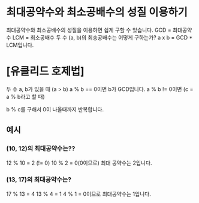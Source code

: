 # 최대공약수와 최소공배수의 성질 이용하기

최대공약수와 최소공배수의 성질을 이용하면 쉽게 구할 수 있습니다.
GCD = 최대공약수
LCM = 최소공배수
두 수 (a, b)의 최송공배수는 어떻게 구하는가?
a x b = GCD \* LCM입니다.

# [유클리드 호제법]

두 수 a, b가 있을 때 (a > b)
a % b == 0이면 b가 GCD입니다.
a % b != 0이면 (c = a % b라고 할 때)

b % c를 구해서 0이 나올때까지 반복합니다.

## 예시

### (10, 12)의 최대공약수는??

12 % 10 = 2 (!= 0)
10 % 2 = 0(0이므로)
최대 공약수는 2입니다.

### (13, 17)의 최대공약수는?

17 % 13 = 4
13 % 4 = 1
4 % 1 = 0이므로
최대공약수는 1입니다.
